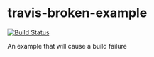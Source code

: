 # travis-broken-example
[![Build Status](https://travis-ci.org/kamago/travis-broken-example.svg?branch=master)](https://travis-ci.org/kamago/travis-broken-example)

An example that will cause a build failure
